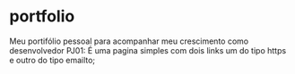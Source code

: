 # portfolio
Meu portifólio pessoal para acompanhar meu crescimento como desenvolvedor 
PJ01: É uma pagina simples com dois links um do tipo https e outro do tipo emailto;
